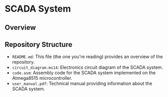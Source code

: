 # SCADA System

## Overview 


## Repository Structure
- `README.md`: This file (the one you're reading) provides an overview of the repository.
- `circuit_diagram.ms14`: Electronics circuit diagram of the SCADA system.
- `code.asm`: Assembly code for the SCADA system implemented on the Atmega8515 microcontroller.
- `user_manual.pdf`: Technical manual providing information about the SCADA system.
